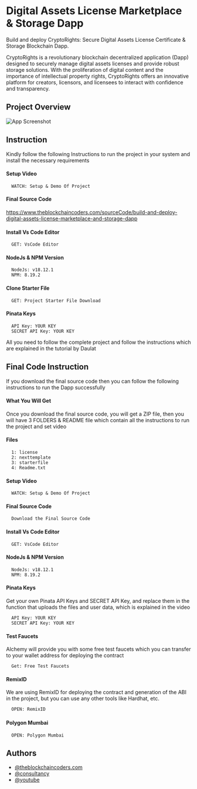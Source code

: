 # Digital Assets License Marketplace & Storage Dapp

Build and deploy CryptoRights: Secure Digital Assets License Certificate & Storage Blockchain Dapp.

CryptoRights is a revolutionary blockchain decentralized application (Dapp) designed to securely manage digital assets licenses and provide robust storage solutions. With the proliferation of digital content and the importance of intellectual property rights, CryptoRights offers an innovative platform for creators, licensors, and licensees to interact with confidence and transparency.

## Project Overview

![App Screenshot](https://www.daulathussain.com/wp-content/uploads/2024/02/blockchain-storage-dapp.png)

## Instruction

Kindly follow the following Instructions to run the project in your system and install the necessary requirements

#### Setup Video

```https://code.visualstudio.com/download
  WATCH: Setup & Demo Of Project
```

#### Final Source Code

https://www.theblockchaincoders.com/sourceCode/build-and-deploy-digital-assets-license-marketplace-and-storage-dapp

#### Install Vs Code Editor

```https://code.visualstudio.com/download
  GET: VsCode Editor
```

#### NodeJs & NPM Version

```https://nodejs.org/en/download
  NodeJs: v18.12.1
  NPM: 8.19.2
```

#### Clone Starter File

```https://www.theblockchaincoders.com/solidity-interview-question
  GET: Project Starter File Download
```

#### Pinata Keys

```https://www.pinata.cloud/
  API Key: YOUR KEY
  SECRET API Key: YOUR KEY
```

All you need to follow the complete project and follow the instructions which are explained in the tutorial by Daulat

## Final Code Instruction

If you download the final source code then you can follow the following instructions to run the Dapp successfully

#### What You Will Get

Once you download the final source code, you will get a ZIP file, then you will have 3 FOLDERS & README file which contain all the instructions to run the project and set video

#### Files

```#
  1: license
  2: nexttemplate
  3: starterfile
  4: Readme.txt
```

#### Setup Video

```https://code.visualstudio.com/download
  WATCH: Setup & Demo Of Project
```

#### Final Source Code

```https://www.theblockchaincoders.com/SourceCode
  Download the Final Source Code
```

#### Install Vs Code Editor

```https://code.visualstudio.com/download
  GET: VsCode Editor
```

#### NodeJs & NPM Version

```https://nodejs.org/en/download
  NodeJs: v18.12.1
  NPM: 8.19.2
```

#### Pinata Keys

Get your own Pinata API Keys and SECRET API Key, and replace them in the function that uploads the files and user data, which is explained in the video

```https://www.pinata.cloud/
  API Key: YOUR KEY
  SECRET API Key: YOUR KEY
```

#### Test Faucets

Alchemy will provide you with some free test faucets which you can transfer to your wallet address for deploying the contract

```https://www.alchemy.com/faucets
  Get: Free Test Faucets
```

#### RemixID

We are using RemixID for deploying the contract and generation of the ABI in the project, but you can use any other tools like Hardhat, etc.

```https://remix-project.org
  OPEN: RemixID
```

#### Polygon Mumbai

```https://mumbai.polygonscan.com/
  OPEN: Polygon Mumbai
```

## Authors

- [@theblockchaincoders.com](https://www.theblockchaincoders.com/)
- [@consultancy](https://www.theblockchaincoders.com/consultancy)
- [@youtube](https://www.youtube.com/@daulathussain)
